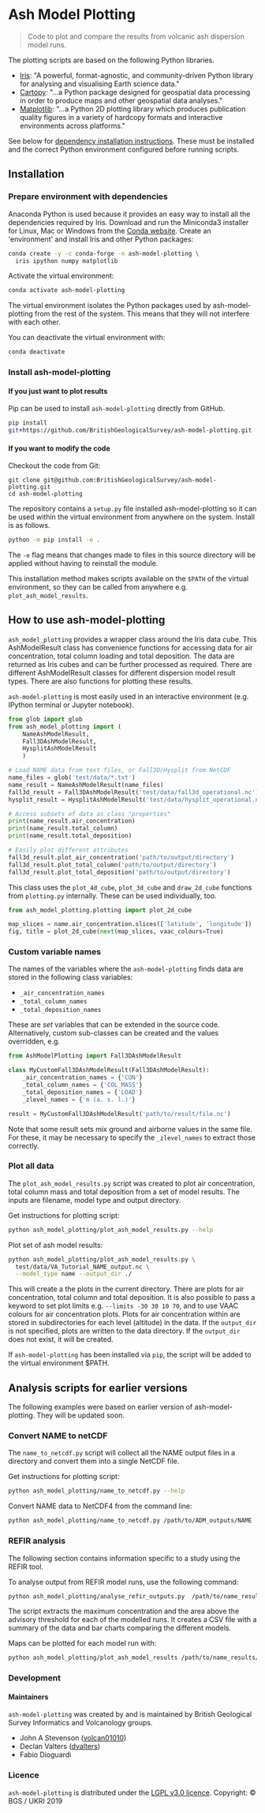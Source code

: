 # Ash Model Plotting

> Code to plot and compare the results from volcanic ash dispersion model runs.

The plotting scripts are based on the following Python libraries.

+ [Iris](https://scitools.org.uk/iris/docs/latest): "A powerful,
  format-agnostic, and community-driven Python library for analysing and
visualising Earth science data."
+ [Cartopy](https://scitools.org.uk/cartopy/docs/v0.16/index.html): "...a Python
  package designed for geospatial data processing in order to produce maps and other geospatial data analyses."
+ [Matplotlib](https://matplotlib.org/): "...a Python 2D plotting library which
  produces publication quality figures in a variety of hardcopy formats and
  interactive environments across platforms."

See below for [dependency installation instructions](#dependencies).
These must be installed and the correct Python environment configured before running scripts.


## Installation

### Prepare environment with dependencies

Anaconda Python is used because it provides an easy way to install all the
dependencies required by Iris.
Download and run the Miniconda3 installer for Linux, Mac or Windows from the [Conda website](https://conda.io/miniconda.html).
Create an 'environment' and install Iris and other Python packages:

```bash
conda create -y -c conda-forge -n ash-model-plotting \
  iris ipython numpy matplotlib
```

Activate the virtual environment:

```bash
conda activate ash-model-plotting
```

The virtual environment isolates the Python packages used by ash-model-plotting from the rest of the system.
This means that they will not interfere with each other.

You can deactivate the virtual environment with:

```bash
conda deactivate
```

### Install ash-model-plotting

#### If you just want to plot results

Pip can be used to install `ash-model-plotting` directly from GitHub.

```bash
pip install
git+https://github.com/BritishGeologicalSurvey/ash-model-plotting.git
```


#### If you want to modify the code

Checkout the code from Git:

```
git clone git@github.com:BritishGeologicalSurvey/ash-model-plotting.git
cd ash-model-plotting
```

The repository contains a `setup.py` file installed ash-model-plotting so it can be used within the virtual environment from anywhere on the system.
Install is as follows.

```bash
python -m pip install -e .
```

The `-e` flag means that changes made to files in this source directory will be
applied without having to reinstall the module.

This installation method makes scripts available on the `$PATH` of the virtual
environment, so they can be called from anywhere e.g. `plot_ash_model_results`.

## How to use ash-model-plotting

`ash_model_plotting` provides a wrapper class around the Iris data cube.
This AshModelResult class has convenience functions for accessing data for air
concentration, total column loading and total deposition.
The data are returned as Iris cubes and can be further processed as required.
There are different AshModelResult classes for different dispersion model
result types.
There are also functions for plotting these results.

`ash-model-plotting` is most easily used in an interactive environment (e.g.
IPython terminal or Jupyter notebook).

```python
from glob import glob
from ash_model_plotting import (
    NameAshModelResult,
    Fall3DAshModelResult,
    HysplitAshModelResult
    )

# Load NAME data from text files, or Fall3D/Hysplit from NetCDF
name_files = glob('test/data/*.txt')
name_result = NameAshModelResult(name_files)
fall3d_result = Fall3DAshModelResult('test/data/fall3d_operational.nc')
hysplit_result = HysplitAshModelResult('test/data/hysplit_operational.nc')

# Access subsets of data as class "properties"
print(name_result.air_concentration)
print(name_result.total_column)
print(name_result.total_deposition)

# Easily plot different attributes
fall3d_result.plot_air_concentration('path/to/output/directory')
fall3d_result.plot_total_column('path/to/output/directory')
fall3d_result.plot_total_deposition('path/to/output/directory')
```

This class uses the `plot_4d_cube`, `plot_3d_cube` and `draw_2d_cube` functions from `plotting.py` internally.
These can be used individually, too.

```python
from ash_model_plotting.plotting import plot_2d_cube

map_slices = name.air_concentration.slices(['latitude', 'longitude'])
fig, title = plot_2d_cube(next(map_slices, vaac_colours=True)
```


### Custom variable names

The names of the variables where the `ash-model-plotting` finds data are
stored in the following class variables:

+ `_air_concentration_names`
+ `_total_column_names`
+ `_total_deposition_names`

These are *set* variables that can be extended in the source code.
Alternatively, custom sub-classes can be created and the values overridden,
e.g.

```python
from AshModelPlotting import Fall3DAshModelResult

class MyCustomFall3DAshModelResult(Fall3DAshModelResult):
    _air_concentration_names = {'CON'}
    _total_column_names = {'COL_MASS'}
    _total_deposition_names = {'LOAD'}
    _zlevel_names = {'m (a. s. l.)'}

result = MyCustomFall3DAshModelResult('path/to/result/file.nc')
```

Note that some result sets mix ground and airborne values in the same file.
For these, it may be necessary to specify the `_zlevel_names` to extract those
correctly.


### Plot all data

The `plot_ash_model_results.py` script was created to plot air concentration,
total column mass and total deposition from a set of model results.
The inputs are filename, model type and output directory.

Get instructions for plotting script:

```bash
python ash_model_plotting/plot_ash_model_results.py --help
```

Plot set of ash model results:

```bash
python ash_model_plotting/plot_ash_model_results.py \
  test/data/VA_Tutorial_NAME_output.nc \
  --model_type name --output_dir ./
```

This will create a the plots in the current directory.
There are plots for air concentration, total column and total deposition.
It is also possible to pass a keyword to set plot limits e.g. `--limits -30 30
10 70`, and to use VAAC colours for air concentration plots.
Plots for air concentration within are stored in subdirectories for each level (altitude) in the data.
If the `output_dir` is not specified, plots are written to the data directory.
If the `output_dir` does not exist, it will be created.

If `ash-model-plotting` has been installed via `pip`, the script will be added
to the virtual environment $PATH.


## Analysis scripts for earlier versions

The following examples were based on earlier version of ash-model-plotting.
They will be updated soon.

### Convert NAME to netCDF

The `name_to_netcdf.py` script will collect all the NAME output files in a directory and convert them into a single NetCDF file.

Get instructions for plotting script:

```bash
python ash_model_plotting/name_to_netcdf.py --help
```

Convert NAME data to NetCDF4 from the command line:

```bash
python ash_model_plotting/name_to_netcdf.py /path/to/ADM_outputs/NAME
```


### REFIR analysis

The following section contains information specific to a study using the REFIR
tool.

To analyse output from REFIR model runs, use the following command:

```bash
python ash_model_plotting/analyse_refir_outputs.py  /path/to/name_results --output_dir /path/to/outputs
```

The script extracts the maximum concentration and the area above the advisory
threshold for each of the modelled runs.
It creates a CSV file with a summary of the data and bar charts comparing the
different models.

Maps can be plotted for each model run with:

```bash
python ash_model_plotting/plot_ash_model_results /path/to/name_results/Fields_grid88*.txt --output_dir /path/to/outputs --limits -35 35 25 70
```

### Development

#### Maintainers

`ash-model-plotting` was created by and is maintained by British Geological Survey
Informatics and Volcanology groups.

+ John A Stevenson ([volcan01010](https://github.com/volcan01010))
+ Declan Valters ([dvalters](https://github.com/dvalters))
+ Fabio Dioguardi


### Licence

`ash-model-plotting` is distributed under the [LGPL v3.0 licence](LICENSE).
Copyright: © BGS / UKRI 2019

